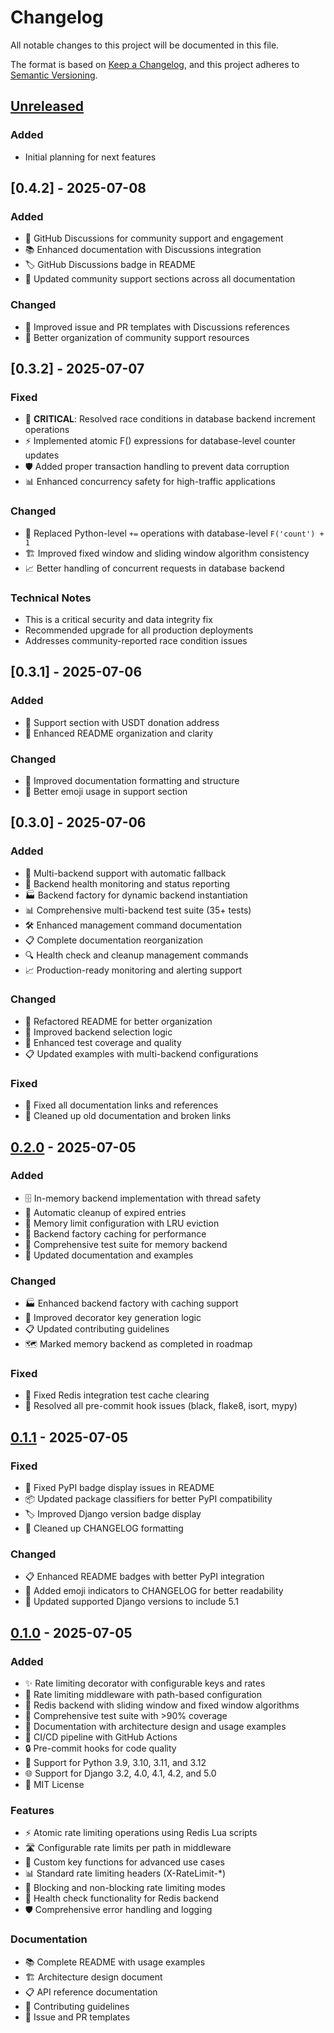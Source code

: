 # Changelog

All notable changes to this project will be documented in this file.

The format is based on [Keep a Changelog](https://keepachangelog.com/en/1.0.0/),
and this project adheres to [Semantic Versioning](https://semver.org/spec/v2.0.0.html).

## [Unreleased]

### Added
- Initial planning for next features

## [0.4.2] - 2025-07-08

### Added

- 💬 GitHub Discussions for community support and engagement
- 📚 Enhanced documentation with Discussions integration
- 🏷️ GitHub Discussions badge in README
- 🤝 Updated community support sections across all documentation

### Changed

- 📖 Improved issue and PR templates with Discussions references
- 🎯 Better organization of community support resources

## [0.3.2] - 2025-07-07

### Fixed

- 🔧 **CRITICAL**: Resolved race conditions in database backend increment operations
- ⚡ Implemented atomic F() expressions for database-level counter updates
- 🛡️ Added proper transaction handling to prevent data corruption
- 📊 Enhanced concurrency safety for high-traffic applications

### Changed

- 🔄 Replaced Python-level `+=` operations with database-level `F('count') + 1`
- 🏗️ Improved fixed window and sliding window algorithm consistency
- 📈 Better handling of concurrent requests in database backend

### Technical Notes

- This is a critical security and data integrity fix
- Recommended upgrade for all production deployments
- Addresses community-reported race condition issues

## [0.3.1] - 2025-07-06

### Added

- 💖 Support section with USDT donation address
- 🔧 Enhanced README organization and clarity

### Changed

- 📖 Improved documentation formatting and structure
- 🎨 Better emoji usage in support section

## [0.3.0] - 2025-07-06

### Added

- 🔀 Multi-backend support with automatic fallback
- 🏥 Backend health monitoring and status reporting
- 🏭 Backend factory for dynamic backend instantiation
- 📊 Comprehensive multi-backend test suite (35+ tests)
- 🛠️ Enhanced management command documentation
- 📋 Complete documentation reorganization
- 🔍 Health check and cleanup management commands
- 📈 Production-ready monitoring and alerting support

### Changed

- 📖 Refactored README for better organization
- 🔧 Improved backend selection logic
- 🧪 Enhanced test coverage and quality
- 📋 Updated examples with multi-backend configurations

### Fixed

- 🔗 Fixed all documentation links and references
- 🧹 Cleaned up old documentation and broken links

## [0.2.0] - 2025-07-05

### Added

- 🗄️ In-memory backend implementation with thread safety
- 🧹 Automatic cleanup of expired entries
- 📏 Memory limit configuration with LRU eviction
- 🔄 Backend factory caching for performance
- 🧪 Comprehensive test suite for memory backend
- 📖 Updated documentation and examples

### Changed

- 🏭 Enhanced backend factory with caching support
- 🔧 Improved decorator key generation logic
- 📋 Updated contributing guidelines
- 🗺️ Marked memory backend as completed in roadmap

### Fixed

- 🔧 Fixed Redis integration test cache clearing
- 🐛 Resolved all pre-commit hook issues (black, flake8, isort, mypy)

## [0.1.1] - 2025-07-05

### Fixed

- 🔧 Fixed PyPI badge display issues in README
- 📦 Updated package classifiers for better PyPI compatibility
- 🏷️ Improved Django version badge display
- 📝 Cleaned up CHANGELOG formatting

### Changed

- 📋 Enhanced README badges with better PyPI integration
- 🎨 Added emoji indicators to CHANGELOG for better readability
- 🔄 Updated supported Django versions to include 5.1

## [0.1.0] - 2025-07-05

### Added

- ✨ Rate limiting decorator with configurable keys and rates
- 🔧 Rate limiting middleware with path-based configuration
- 🔌 Redis backend with sliding window and fixed window algorithms
- 🧪 Comprehensive test suite with >90% coverage
- 📖 Documentation with architecture design and usage examples
- 🚀 CI/CD pipeline with GitHub Actions
- 🔒 Pre-commit hooks for code quality
- 🐍 Support for Python 3.9, 3.10, 3.11, and 3.12
- 🌐 Support for Django 3.2, 4.0, 4.1, 4.2, and 5.0
- 📄 MIT License

### Features

- ⚡ Atomic rate limiting operations using Redis Lua scripts
- 🛣️ Configurable rate limits per path in middleware
- 🔑 Custom key functions for advanced use cases
- 📊 Standard rate limiting headers (X-RateLimit-\*)
- 🚫 Blocking and non-blocking rate limiting modes
- 🏥 Health check functionality for Redis backend
- 🛡️ Comprehensive error handling and logging

### Documentation

- 📚 Complete README with usage examples
- 🏗️ Architecture design document
- 📋 API reference documentation
- 🤝 Contributing guidelines
- 📝 Issue and PR templates

[Unreleased]: https://github.com/YasserShkeir/django-smart-ratelimit/compare/v0.2.0...HEAD
[0.2.0]: https://github.com/YasserShkeir/django-smart-ratelimit/compare/v0.1.1...v0.2.0
[0.1.1]: https://github.com/YasserShkeir/django-smart-ratelimit/compare/v0.1.0...v0.1.1
[0.1.0]: https://github.com/YasserShkeir/django-smart-ratelimit/releases/tag/v0.1.0
